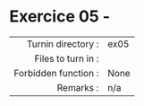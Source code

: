 # Exercice 05 - 

|                         |                     |
| -----------------------:| ------------------- |
|   Turnin directory :    |  ex05               |
|   Files to turn in :    |                     |
|   Forbidden function :  |  None               |
|   Remarks :             |  n/a                |

